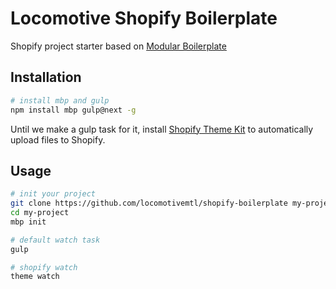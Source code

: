 # Locomotive Shopify Boilerplate
Shopify project starter based on [Modular Boilerplate]

## Installation
```sh
# install mbp and gulp
npm install mbp gulp@next -g
```

Until we make a gulp task for it, install [Shopify Theme Kit] to automatically upload files to Shopify.

## Usage
```sh
# init your project
git clone https://github.com/locomotivemtl/shopify-boilerplate my-project
cd my-project
mbp init

# default watch task
gulp

# shopify watch
theme watch
```

[Modular Boilerplate]: https://github.com/modularbp/modular-boilerplate
[Shopify Theme Kit]: https://github.com/Shopify/themekit
